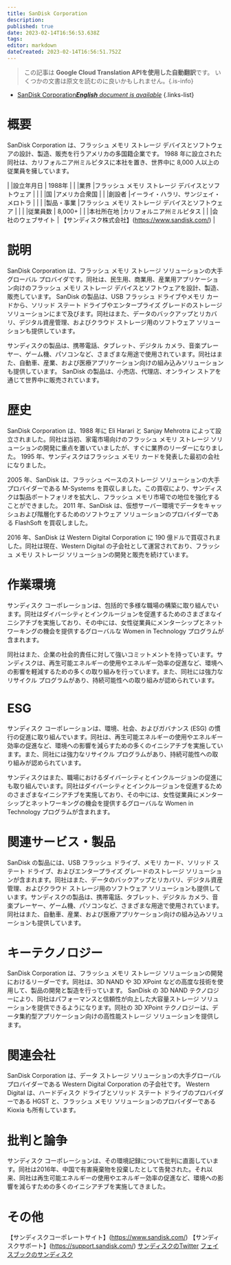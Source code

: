 ```yaml
---
title: SanDisk Corporation
description: 
published: true
date: 2023-02-14T16:56:53.638Z
tags: 
editor: markdown
dateCreated: 2023-02-14T16:56:51.752Z
---
```


> この記事は **Google Cloud Translation APIを使用した自動翻訳**です。
いくつかの文書は原文を読むのに良いかもしれません。{.is-info}



- [SanDisk Corporation***English** document is available*](/en/Knowledge-base/Dictionary/Company/sandisk-corporation)
{.links-list}


# 概要
SanDisk Corporation は、フラッシュ メモリ ストレージ デバイスとソフトウェアの設計、製造、販売を行うアメリカの多国籍企業です。 1988 年に設立された同社は、カリフォルニア州ミルピタスに本社を置き、世界中に 8,000 人以上の従業員を擁しています。

| |設立年月日 | 1988年 |
| |業界 |フラッシュ メモリ ストレージ デバイスとソフトウェア | |
| |国 |アメリカ合衆国 |
| |創設者 |イーライ・ハラリ、サンジェイ・メロトラ | |
| |製品・事業 |フラッシュ メモリ ストレージ デバイスとソフトウェア | |
| |従業員数 | 8,000+ |
| |本社所在地 |カリフォルニア州ミルピタス |
| |会社のウェブサイト | 【サンディスク株式会社】(https://www.sandisk.com/) |

# 説明
SanDisk Corporation は、フラッシュ メモリ ストレージ ソリューションの大手グローバル プロバイダです。同社は、民生用、商業用、産業用アプリケーション向けのフラッシュ メモリ ストレージ デバイスとソフトウェアを設計、製造、販売しています。 SanDisk の製品は、USB フラッシュ ドライブやメモリ カードから、ソリッド ステート ドライブやエンタープライズ グレードのストレージ ソリューションにまで及びます。同社はまた、データのバックアップとリカバリ、デジタル資産管理、およびクラウド ストレージ用のソフトウェア ソリューションも提供しています。

サンディスクの製品は、携帯電話、タブレット、デジタル カメラ、音楽プレーヤー、ゲーム機、パソコンなど、さまざまな用途で使用されています。同社はまた、自動車、産業、および医療アプリケーション向けの組み込みソリューションも提供しています。 SanDisk の製品は、小売店、代理店、オンライン ストアを通じて世界中に販売されています。

# 歴史
SanDisk Corporation は、1988 年に Eli Harari と Sanjay Mehrotra によって設立されました。同社は当初、家電市場向けのフラッシュ メモリ ストレージ ソリューションの開発に重点を置いていましたが、すぐに業界のリーダーになりました。 1995 年、サンディスクはフラッシュ メモリ カードを発表した最初の会社になりました。

2005 年、SanDisk は、フラッシュ ベースのストレージ ソリューションの大手プロバイダーである M-Systems を買収しました。この買収により、サンディスクは製品ポートフォリオを拡大し、フラッシュ メモリ市場での地位を強化することができました。 2011 年、SanDisk は、仮想サーバー環境でデータをキャッシュおよび階層化するためのソフトウェア ソリューションのプロバイダーである FlashSoft を買収しました。

2016 年、SanDisk は Western Digital Corporation に 190 億ドルで買収されました。同社は現在、Western Digital の子会社として運営されており、フラッシュ メモリ ストレージ ソリューションの開発と販売を続けています。

# 作業環境
サンディスク コーポレーションは、包括的で多様な職場の構築に取り組んでいます。同社はダイバーシティとインクルージョンを促進するためのさまざまなイニシアチブを実施しており、その中には、女性従業員にメンターシップとネットワーキングの機会を提供するグローバルな Women in Technology プログラムが含まれます。

同社はまた、企業の社会的責任に対して強いコミットメントを持っています。サンディスクは、再生可能エネルギーの使用やエネルギー効率の促進など、環境への影響を軽減するための多くの取り組みを行っています。また、同社には強力なリサイクル プログラムがあり、持続可能性への取り組みが認められています。

# ESG
サンディスク コーポレーションは、環境、社会、およびガバナンス (ESG) の慣行の促進に取り組んでいます。同社は、再生可能エネルギーの使用やエネルギー効率の促進など、環境への影響を減らすための多くのイニシアチブを実施しています。また、同社には強力なリサイクル プログラムがあり、持続可能性への取り組みが認められています。

サンディスクはまた、職場におけるダイバーシティとインクルージョンの促進にも取り組んでいます。同社はダイバーシティとインクルージョンを促進するためのさまざまなイニシアチブを実施しており、その中には、女性従業員にメンターシップとネットワーキングの機会を提供するグローバルな Women in Technology プログラムが含まれます。

# 関連サービス・製品
SanDisk の製品には、USB フラッシュ ドライブ、メモリ カード、ソリッド ステート ドライブ、およびエンタープライズ グレードのストレージ ソリューションが含まれます。同社はまた、データのバックアップとリカバリ、デジタル資産管理、およびクラウド ストレージ用のソフトウェア ソリューションも提供しています。サンディスクの製品は、携帯電話、タブレット、デジタル カメラ、音楽プレーヤー、ゲーム機、パソコンなど、さまざまな用途で使用されています。同社はまた、自動車、産業、および医療アプリケーション向けの組み込みソリューションも提供しています。

# キーテクノロジー
SanDisk Corporation は、フラッシュ メモリ ストレージ ソリューションの開発におけるリーダーです。同社は、3D NAND や 3D XPoint などの高度な技術を使用して、製品の開発と製造を行っています。 SanDisk の 3D NAND テクノロジーにより、同社はパフォーマンスと信頼性が向上した大容量ストレージ ソリューションを提供できるようになります。同社の 3D XPoint テクノロジーは、データ集約型アプリケーション向けの高性能ストレージ ソリューションを提供します。

# 関連会社
SanDisk Corporation は、データ ストレージ ソリューションの大手グローバル プロバイダーである Western Digital Corporation の子会社です。 Western Digital は、ハードディスク ドライブとソリッド ステート ドライブのプロバイダーである HGST と、フラッシュ メモリ ソリューションのプロバイダーである Kioxia も所有しています。

# 批判と論争
サンディスク コーポレーションは、その環境記録について批判に直面しています。同社は2016年、中国で有害廃棄物を投棄したとして告発された。それ以来、同社は再生可能エネルギーの使用やエネルギー効率の促進など、環境への影響を減らすための多くのイニシアチブを実施してきました。

# その他
【サンディスクコーポレートサイト】(https://www.sandisk.com/)
【サンディスクサポート】(https://support.sandisk.com/)
[サンディスクのTwitter](https://twitter.com/SanDisk)
[フェイスブックのサンディスク](https://www.facebook.com/SanDisk/)